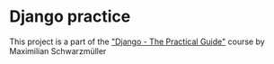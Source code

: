 # Django practice

<p>
This project is a part of the <a href="https://www.udemy.com/course/python-django-the-practical-guide/#instructor-2" target="_blank">"Django - The Practical Guide"</a> course by Maximilian Schwarzmüller
</p>
